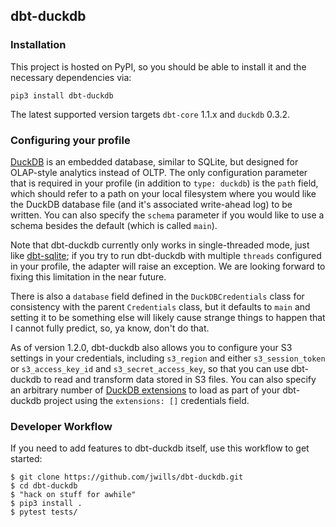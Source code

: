 ## dbt-duckdb

### Installation

This project is hosted on PyPI, so you should be able to install it and the necessary dependencies via:

`pip3 install dbt-duckdb`

The latest supported version targets `dbt-core` 1.1.x and `duckdb` 0.3.2.

### Configuring your profile

[DuckDB](http://duckdb.org) is an embedded database, similar to SQLite, but designed for OLAP-style analytics instead of OLTP. The only
configuration parameter that is required in your profile (in addition to `type: duckdb`) is the `path` field, which should refer to
a path on your local filesystem where you would like the DuckDB database file (and it's associated write-ahead log) to be written.
You can also specify the `schema` parameter if you would like to use a schema besides the default (which is called `main`).

Note that dbt-duckdb currently only works in single-threaded mode, just like [dbt-sqlite](https://github.com/codeforkjeff/dbt-sqlite); if
you try to run dbt-duckdb with multiple `threads` configured in your profile, the adapter will raise an exception. We are
looking forward to fixing this limitation in the near future.

There is also a `database` field defined in the `DuckDBCredentials` class for consistency with the parent `Credentials` class,
but it defaults to `main` and setting it to be something else will likely cause strange things to happen that I cannot fully predict,
so, ya know, don't do that.

As of version 1.2.0, dbt-duckdb also allows you to configure your S3 settings in your credentials, including `s3_region` and
either `s3_session_token` or `s3_access_key_id` and `s3_secret_access_key`, so that you can use dbt-duckdb to read and transform
data stored in S3 files. You can also specify an arbitrary number of [DuckDB extensions](https://duckdb.org/docs/extensions/overview) to
load as part of your dbt-duckdb project using the `extensions: []` credentials field.

### Developer Workflow

If you need to add features to dbt-duckdb itself, use this workflow to get started:

```
$ git clone https://github.com/jwills/dbt-duckdb.git
$ cd dbt-duckdb
$ "hack on stuff for awhile"
$ pip3 install .
$ pytest tests/
```
